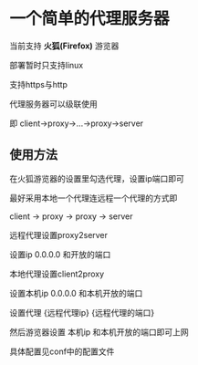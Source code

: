 # 一个简单的代理服务器

当前支持 **火狐(Firefox)** 游览器

部署暂时只支持linux

支持https与http

代理服务器可以级联使用

即 client->proxy->...->proxy->server

## 使用方法

在火狐游览器的设置里勾选代理，设置ip端口即可

最好采用本地一个代理连远程一个代理的方式即

client -> proxy -> proxy -> server

远程代理设置proxy2server

设置ip 0.0.0.0 和开放的端口

本地代理设置client2proxy

设置本机ip 0.0.0.0 和本机开放的端口


设置代理 {远程代理ip} {远程代理的端口}

然后游览器设置 本机ip 和本机开放的端口即可上网

具体配置见conf中的配置文件


